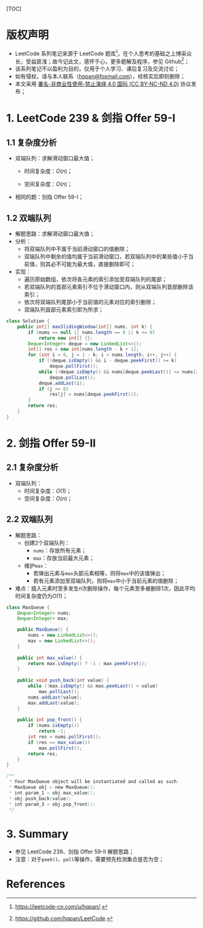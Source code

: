 [TOC]

# 版权声明

- LeetCode 系列笔记来源于 LeetCode 题库[^1]，在个人思考的基础之上博采众长，受益匪浅；故今记此文，感怀于心，更多题解及程序，参见 Github[^2]；
- 该系列笔记不以盈利为目的，仅用于个人学习、课后复习及交流讨论；
- 如有侵权，请与本人联系（hqpan@foxmail.com），经核实后即刻删除；
- 本文采用 [署名-非商业性使用-禁止演绎 4.0 国际 (CC BY-NC-ND 4.0)](https://creativecommons.org/licenses/by-nc-nd/4.0/deed.zh) 协议发布；

# 1. LeetCode 239 & 剑指 Offer 59-I

## 1.1 复杂度分析

- 双端队列：求解滑动窗口最大值；
  
  - 时间复杂度：$O(n)$；
  
  - 空间复杂度：$O(n)$；
- 相同的题：剑指 Offer 59-I；

## 1.2 双端队列

- 解题思路：求解滑动窗口最大值；
- 分析：
  - 将双端队列中不属于当前滑动窗口的值删除；
  - 双端队列中剩余的值均属于当前滑动窗口，若双端队列中的某些值小于当前值，则其必不可能为最大值，直接删除即可；
- 实现：
  - 遍历原始数组，依次将各元素的索引添加至双端队列的尾部；
  - 若双端队列的首部元素索引不位于滑动窗口内，则从双端队列首部删除该索引；
  - 依次将双端队列尾部小于当前值的元素对应的索引删除；
  - 双端队列首部元素索引即为所求；

```java
class Solution {
    public int[] maxSlidingWindow(int[] nums, int k) {
        if (nums == null || nums.length == 0 || k <= 0)
            return new int[] {};  
        Deque<Integer> deque = new LinkedList<>();
        int[] res = new int[nums.length - k + 1];
        for (int i = 0, j = 1 - k; i < nums.length; i++, j++) {            
            if (!deque.isEmpty() && i - deque.peekFirst() >= k)
                deque.pollFirst();
            while (!deque.isEmpty() && nums[deque.peekLast()] <= nums[i])
                deque.pollLast();
            deque.addLast(i);
            if (j >= 0)
                res[j] = nums[deque.peekFirst()];
        }
        return res;
    }
}
```

# 2. 剑指 Offer 59-II

## 2.1 复杂度分析

- 双端队列：
  - 时间复杂度：$O(1)$；
  - 空间复杂度：$O(n)$；

## 2.2 双端队列

- 解题思路：
  - 创建2个双端队列：
    - `nums`：存放所有元素；
    - `max`：存放当前最大元素；
  - 维护`max`：
    - 若弹出元素与`max`头部元素相等，则将`max`中的该值弹出；
    - 若有元素添加至双端队列，则将`max`中小于当前元素的值删除；
- 难点：插入元素时至多发生$n$次删除操作，每个元素至多被删除1次，因此平均时间复杂度仍为$O(1)$；

```java
class MaxQueue {
    Deque<Integer> nums;
    Deque<Integer> max;

    public MaxQueue() {
        nums = new LinkedList<>();
        max = new LinkedList<>();
    }
    
    public int max_value() {
        return max.isEmpty() ? -1 : max.peekFirst();
    }
    
    public void push_back(int value) {
        while (!max.isEmpty() && max.peekLast() < value)
            max.pollLast();
        nums.addLast(value);
        max.addLast(value);
    }
    
    public int pop_front() {
        if (nums.isEmpty())
            return -1;
        int res = nums.pollFirst();
        if (res == max_value())
            max.pollFirst();
        return res;
    }
}

/**
 * Your MaxQueue object will be instantiated and called as such:
 * MaxQueue obj = new MaxQueue();
 * int param_1 = obj.max_value();
 * obj.push_back(value);
 * int param_3 = obj.pop_front();
 */
```

# 3. Summary

- 参见 LeetCode 239、剑指 Offer 59-II 解题思路；
- 注意：对于`peek()`、`poll`等操作，需要预先检测集合是否为空；

# References

[^1]: https://leetcode-cn.com/u/hqpan/.
[^2]: https://github.com/hqpan/LeetCode.